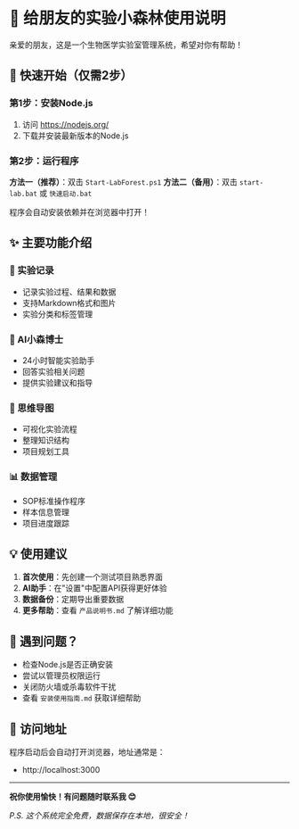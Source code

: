 # 🎁 给朋友的实验小森林使用说明

亲爱的朋友，这是一个生物医学实验室管理系统，希望对你有帮助！

## 🚀 快速开始（仅需2步）

### 第1步：安装Node.js
1. 访问 https://nodejs.org/
2. 下载并安装最新版本的Node.js

### 第2步：运行程序
**方法一（推荐）**：双击 `Start-LabForest.ps1`
**方法二（备用）**：双击 `start-lab.bat` 或 `快速启动.bat`

程序会自动安装依赖并在浏览器中打开！

## ✨ 主要功能介绍

### 🧪 实验记录
- 记录实验过程、结果和数据
- 支持Markdown格式和图片
- 实验分类和标签管理

### 🤖 AI小森博士
- 24小时智能实验助手
- 回答实验相关问题
- 提供实验建议和指导

### 🧠 思维导图
- 可视化实验流程
- 整理知识结构
- 项目规划工具

### 📊 数据管理
- SOP标准操作程序
- 样本信息管理
- 项目进度跟踪

## 💡 使用建议
1. **首次使用**：先创建一个测试项目熟悉界面
2. **AI助手**：在"设置"中配置API获得更好体验
3. **数据备份**：定期导出重要数据
4. **更多帮助**：查看 `产品说明书.md` 了解详细功能

## 🔧 遇到问题？
- 检查Node.js是否正确安装
- 尝试以管理员权限运行
- 关闭防火墙或杀毒软件干扰
- 查看 `安装使用指南.md` 获取详细帮助

## 📱 访问地址
程序启动后会自动打开浏览器，地址通常是：
- http://localhost:3000

---

**祝你使用愉快！有问题随时联系我 😊**

*P.S. 这个系统完全免费，数据保存在本地，很安全！*